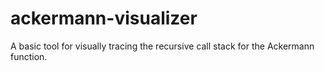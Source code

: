 # ackermann-visualizer
A basic tool for visually tracing the recursive call stack for the Ackermann function.

